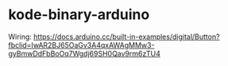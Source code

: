 # kode-binary-arduino

Wiring: https://docs.arduino.cc/built-in-examples/digital/Button?fbclid=IwAR2BJ65OaGv3A4qxAWAgMMw3-gyBmwDdFbBoOq7Wgdj69SH0Qav9rm6zTU4

